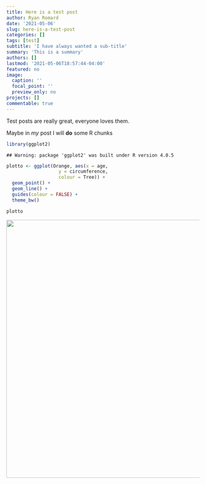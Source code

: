 ```yaml
---
title: Here is a test post
author: Ryan Romard
date: '2021-05-06'
slug: here-is-a-test-post
categories: []
tags: [test]
subtitle: 'I have always wanted a sub-title'
summary: 'This is a summary'
authors: []
lastmod: '2021-05-06T18:57:44-04:00'
featured: no
image:
  caption: ''
  focal_point: ''
  preview_only: no
projects: []
commentable: true
---
```


Test posts are really great, everyone loves them.

Maybe in _my_ post I will __do__ some R chunks


```r
library(ggplot2)
```

```
## Warning: package 'ggplot2' was built under R version 4.0.5
```

```r
plotto <- ggplot(Orange, aes(x = age, 
                   y = circumference, 
                   colour = Tree)) +
  geom_point() +
  geom_line() +
  guides(colour = FALSE) +
  theme_bw()

plotto
```

<img src="{{< blogdown/postref >}}index_files/figure-html/unnamed-chunk-1-1.png" width="672" />
